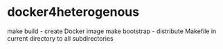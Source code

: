 # docker4heterogenous

make build - create Docker image
make bootstrap - distribute Makefile in current directory to all subdirectories

